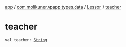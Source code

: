 [app](../../index.md) / [com.molikuner.vpapp.types.data](../index.md) / [Lesson](index.md) / [teacher](./teacher.md)

# teacher

`val teacher: `[`String`](https://kotlinlang.org/api/latest/jvm/stdlib/kotlin/-string/index.html)